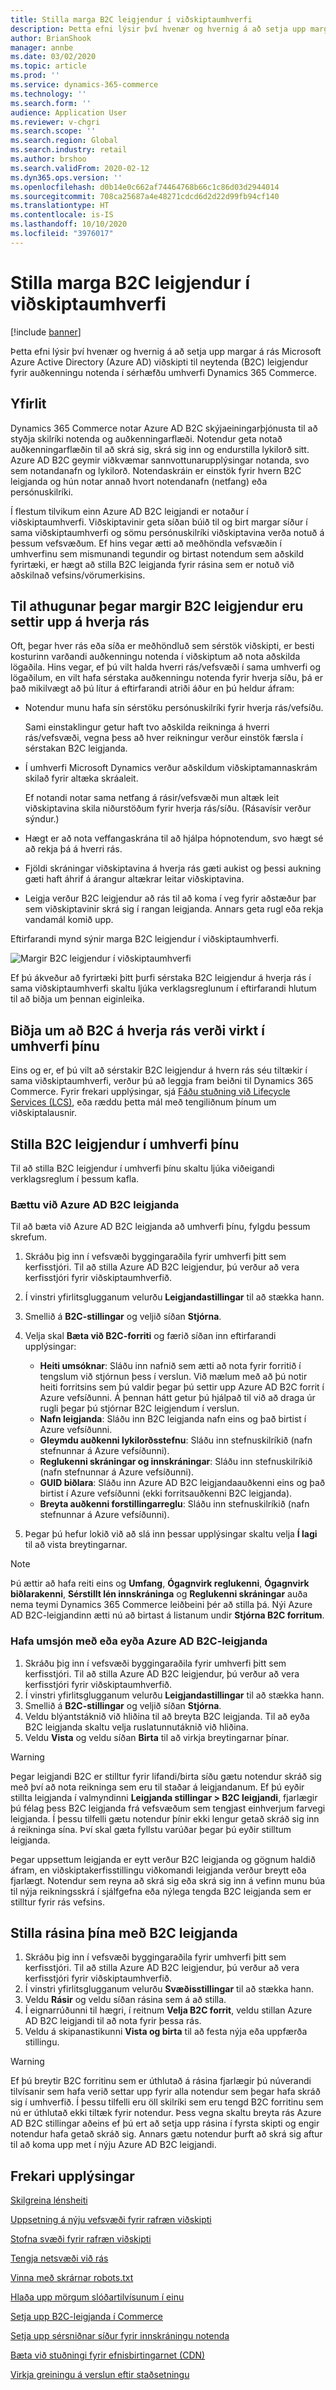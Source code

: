 ```yaml
---
title: Stilla marga B2C leigjendur í viðskiptaumhverfi
description: Þetta efni lýsir því hvenær og hvernig á að setja upp margar á rás Microsoft Azure Active Directory (Azure AD) viðskipti til neytenda (B2C) leigjendur fyrir auðkenningu notenda í sérhæfðu umhverfi Dynamics 365 Commerce.
author: BrianShook
manager: annbe
ms.date: 03/02/2020
ms.topic: article
ms.prod: ''
ms.service: dynamics-365-commerce
ms.technology: ''
ms.search.form: ''
audience: Application User
ms.reviewer: v-chgri
ms.search.scope: ''
ms.search.region: Global
ms.search.industry: retail
ms.author: brshoo
ms.search.validFrom: 2020-02-12
ms.dyn365.ops.version: ''
ms.openlocfilehash: d0b14e0c662af74464768b66c1c86d03d2944014
ms.sourcegitcommit: 708ca25687a4e48271cdcd6d2d22d99fb94cf140
ms.translationtype: HT
ms.contentlocale: is-IS
ms.lasthandoff: 10/10/2020
ms.locfileid: "3976017"
---
```

# <a name="configure-multiple-b2c-tenants-in-a-commerce-environment"></a>Stilla marga B2C leigjendur í viðskiptaumhverfi

[!include [banner](includes/banner.md)]

Þetta efni lýsir því hvenær og hvernig á að setja upp margar á rás Microsoft Azure Active Directory (Azure AD) viðskipti til neytenda (B2C) leigjendur fyrir auðkenningu notenda í sérhæfðu umhverfi Dynamics 365 Commerce.

## <a name="overview"></a>Yfirlit

Dynamics 365 Commerce notar Azure AD B2C skýjaeiningarþjónusta til að styðja skilríki notenda og auðkenningarflæði. Notendur geta notað auðkenningarflæðin til að skrá sig, skrá sig inn og endurstilla lykilorð sitt. Azure AD B2C geymir viðkvæmar sannvottunarupplýsingar notanda, svo sem notandanafn og lykilorð. Notendaskráin er einstök fyrir hvern B2C leigjanda og hún notar annað hvort notendanafn (netfang) eða persónuskilríki.

Í flestum tilvikum einn Azure AD B2C leigjandi er notaður í viðskiptaumhverfi. Viðskiptavinir geta síðan búið til og birt margar síður í sama viðskiptaumhverfi og sömu persónuskilríki viðskiptavina verða notuð á þessum vefsvæðum. Ef hins vegar ætti að meðhöndla vefsvæðin í umhverfinu sem mismunandi tegundir og birtast notendum sem aðskild fyrirtæki, er hægt að stilla B2C leigjanda fyrir rásina sem er notuð við aðskilnað vefsins/vörumerkisins.

## <a name="considerations-when-multiple-b2c-tenants-are-set-up-per-channel"></a>Til athugunar þegar margir B2C leigjendur eru settir upp á hverja rás

Oft, þegar hver rás eða síða er meðhöndluð sem sérstök viðskipti, er besti kosturinn varðandi auðkenningu notenda í viðskiptum að nota aðskilda lögaðila. Hins vegar, ef þú vilt halda hverri rás/vefsvæði í sama umhverfi og lögaðilum, en vilt hafa sérstaka auðkenningu notenda fyrir hverja síðu, þá er það mikilvægt að þú lítur á eftirfarandi atriði áður en þú heldur áfram:

- Notendur munu hafa sín sérstöku persónuskilríki fyrir hverja rás/vefsíðu.

    Sami einstaklingur getur haft tvo aðskilda reikninga á hverri rás/vefsvæði, vegna þess að hver reikningur verður einstök færsla í sérstakan B2C leigjanda.

- Í umhverfi Microsoft Dynamics verður aðskildum viðskiptamannaskrám skilað fyrir altæka skráaleit.

    Ef notandi notar sama netfang á rásir/vefsvæði mun altæk leit viðskiptavina skila niðurstöðum fyrir hverja rás/síðu. (Rásavísir verður sýndur.)

- Hægt er að nota veffangaskrána til að hjálpa hópnotendum, svo hægt sé að rekja þá á hverri rás.
- Fjöldi skráningar viðskiptavina á hverja rás gæti aukist og þessi aukning gæti haft áhrif á árangur altækrar leitar viðskiptavina.
- Leigja verður B2C leigjendur að rás til að koma í veg fyrir aðstæður þar sem viðskiptavinir skrá sig í rangan leigjanda. Annars geta rugl eða rekja vandamál komið upp.

Eftirfarandi mynd sýnir marga B2C leigjendur í viðskiptaumhverfi.

![Margir B2C leigjendur í viðskiptaumhverfi](media/MultiB2C_In_Environment.png)

Ef þú ákveður að fyrirtæki þitt þurfi sérstaka B2C leigjendur á hverja rás í sama viðskiptaumhverfi skaltu ljúka verklagsreglunum í eftirfarandi hlutum til að biðja um þennan eiginleika.

## <a name="request-that-b2c-per-channel-be-enabled-in-your-environment"></a>Biðja um að B2C á hverja rás verði virkt í umhverfi þínu

Eins og er, ef þú vilt að sérstakir B2C leigjendur á hvern rás séu tiltækir í sama viðskiptaumhverfi, verður þú að leggja fram beiðni til Dynamics 365 Commerce. Fyrir frekari upplýsingar, sjá [Fáðu stuðning við Lifecycle Services (LCS)](../fin-ops-core/dev-itpro/lifecycle-services/lcs-support.md), eða ræddu þetta mál með tengiliðnum þínum um viðskiptalausnir.

## <a name="configure-b2c-tenants-in-your-environment"></a>Stilla B2C leigjendur í umhverfi þínu

Til að stilla B2C leigjendur í umhverfi þínu skaltu ljúka viðeigandi verklagsreglum í þessum kafla.

### <a name="add-an-azure-ad-b2c-tenant"></a>Bættu við Azure AD B2C leigjanda

Til að bæta við Azure AD B2C leigjanda að umhverfi þínu, fylgdu þessum skrefum.

1. Skráðu þig inn í vefsvæði byggingaraðila fyrir umhverfi þitt sem kerfisstjóri. Til að stilla Azure AD B2C leigjendur, þú verður að vera kerfisstjóri fyrir viðskiptaumhverfið.
1. Í vinstri yfirlitsglugganum velurðu **Leigjandastillingar** til að stækka hann.
1. Smellið á **B2C-stillingar** og veljið síðan **Stjórna**.
1. Velja skal **Bæta við B2C-forriti** og færið síðan inn eftirfarandi upplýsingar:

    - **Heiti umsóknar**: Sláðu inn nafnið sem ætti að nota fyrir forritið í tengslum við stjórnun þess í verslun. Við mælum með að þú notir heiti forritsins sem þú valdir þegar þú settir upp Azure AD B2C forrit í Azure vefsíðunni. Á þennan hátt getur þú hjálpað til við að draga úr rugli þegar þú stjórnar B2C leigjendum í verslun.
    - **Nafn leigjanda**: Sláðu inn B2C leigjanda nafn eins og það birtist í Azure vefsíðunni.
    - **Gleymdu auðkenni lykilorðsstefnu**: Sláðu inn stefnuskilríkið (nafn stefnunnar á Azure vefsíðunni).
    - **Reglukenni skráningar og innskráningar**: Sláðu inn stefnuskilríkið (nafn stefnunnar á Azure vefsíðunni).
    - **GUID biðlara**: Sláðu inn Azure AD B2C leigjandaauðkenni eins og það birtist í Azure vefsíðunni (ekki forritsauðkenni B2C leigjanda).
    - **Breyta auðkenni forstillingarreglu**: Sláðu inn stefnuskilríkið (nafn stefnunnar á Azure vefsíðunni).

1. Þegar þú hefur lokið við að slá inn þessar upplýsingar skaltu velja **Í lagi** til að vista breytingarnar.

> [!NOTE]
> Þú ættir að hafa reiti eins og **Umfang**, **Ógagnvirk reglukenni**, **Ógagnvirk biðlarakenni**, **Sérstillt lén innskráninga** og **Reglukenni skráningar** auða nema teymi Dynamics 365 Commerce leiðbeini þér að stilla þá.
Nýi Azure AD B2C-leigjandinn ætti nú að birtast á listanum undir **Stjórna B2C forritum**.

### <a name="manage-or-delete-an-azure-ad-b2c-tenant"></a>Hafa umsjón með eða eyða Azure AD B2C-leigjanda

1. Skráðu þig inn í vefsvæði byggingaraðila fyrir umhverfi þitt sem kerfisstjóri. Til að stilla Azure AD B2C leigjendur, þú verður að vera kerfisstjóri fyrir viðskiptaumhverfið.
1. Í vinstri yfirlitsglugganum velurðu **Leigjandastillingar** til að stækka hann.
1. Smellið á **B2C-stillingar** og veljið síðan **Stjórna**.
1. Veldu blýantstáknið við hliðina til að breyta B2C leigjanda. Til að eyða B2C leigjanda skaltu velja ruslatunnutáknið við hliðina.
1. Veldu **Vista** og veldu síðan **Birta** til að virkja breytingarnar þínar.

> [!WARNING]
> Þegar leigjandi B2C er stilltur fyrir lifandi/birta síðu gætu notendur skráð sig með því að nota reikninga sem eru til staðar á leigjandanum. Ef þú eyðir stillta leigjanda í valmyndinni **Leigjanda stillingar \> B2C leigjandi**, fjarlægir þú félag þess B2C leigjanda frá vefsvæðum sem tengjast einhverjum farvegi leigjanda. Í þessu tilfelli gætu notendur þínir ekki lengur getað skráð sig inn á reikninga sína. Því skal gæta fyllstu varúðar þegar þú eyðir stilltum leigjanda.
>
> Þegar uppsettum leigjanda er eytt verður B2C leigjanda og gögnum haldið áfram, en viðskiptakerfisstillingu viðkomandi leigjanda verður breytt eða fjarlægt. Notendur sem reyna að skrá sig eða skrá sig inn á vefinn munu búa til nýja reikningsskrá í sjálfgefna eða nýlega tengda B2C leigjanda sem er stilltur fyrir rás vefsins.
## <a name="configure-your-channel-with-a-b2c-tenant"></a>Stilla rásina þína með B2C leigjanda

1. Skráðu þig inn í vefsvæði byggingaraðila fyrir umhverfi þitt sem kerfisstjóri. Til að stilla Azure AD B2C leigjendur, þú verður að vera kerfisstjóri fyrir viðskiptaumhverfið.
1. Í vinstri yfirlitsglugganum velurðu **Svæðisstillingar** til að stækka hann.
1. Veldu **Rásir** og veldu síðan rásina sem á að stilla.
1. Í eignarrúðunni til hægri, í reitnum **Velja B2C forrit**, veldu stillan Azure AD B2C leigjandi til að nota fyrir þessa rás.
1. Veldu á skipanastikunni **Vista og birta** til að festa nýja eða uppfærða stillingu.

> [!WARNING]
> Ef þú breytir B2C forritinu sem er úthlutað á rásina fjarlægir þú núverandi tilvísanir sem hafa verið settar upp fyrir alla notendur sem þegar hafa skráð sig í umhverfið. Í þessu tilfelli eru öll skilríki sem eru tengd B2C forritinu sem nú er úthlutað ekki tiltæk fyrir notendur. Þess vegna skaltu breyta rás Azure AD B2C stillingar aðeins ef þú ert að setja upp rásina í fyrsta skipti og engir notendur hafa getað skráð sig. Annars gætu notendur þurft að skrá sig aftur til að koma upp met í nýju Azure AD B2C leigjandi.
## <a name="additional-resources"></a>Frekari upplýsingar

[Skilgreina lénsheiti](configure-your-domain-name.md)

[Uppsetning á nýju vefsvæði fyrir rafræn viðskipti](deploy-ecommerce-site.md)

[Stofna svæði fyrir rafræn viðskipti](create-ecommerce-site.md)

[Tengja netsvæði við rás](associate-site-online-store.md)

[Vinna með skrárnar robots.txt](manage-robots-txt-files.md)

[Hlaða upp mörgum slóðartilvísunum í einu](upload-bulk-redirects.md)

[Setja upp B2C-leigjanda í Commerce](set-up-B2C-tenant.md)

[Setja upp sérsniðnar síður fyrir innskráningu notenda](custom-pages-user-logins.md)

[Bæta við stuðningi fyrir efnisbirtingarnet (CDN)](add-cdn-support.md)

[Virkja greiningu á verslun eftir staðsetningu](enable-store-detection.md)
